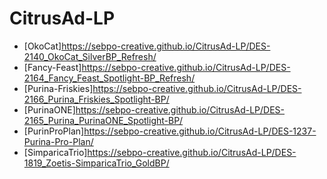 # CitrusAd-LP

- [OkoCat]<https://sebpo-creative.github.io/CitrusAd-LP/DES-2140_OkoCat_SilverBP_Refresh/>
- [Fancy-Feast]<https://sebpo-creative.github.io/CitrusAd-LP/DES-2164_Fancy_Feast_Spotlight-BP_Refresh/>
- [Purina-Friskies]<https://sebpo-creative.github.io/CitrusAd-LP/DES-2166_Purina_Friskies_Spotlight-BP/>
- [PurinaONE]<https://sebpo-creative.github.io/CitrusAd-LP/DES-2165_Purina_PurinaONE_Spotlight-BP/>
- [PurinProPlan]<https://sebpo-creative.github.io/CitrusAd-LP/DES-1237-Purina-Pro-Plan/>
- [SimparicaTrio]<https://sebpo-creative.github.io/CitrusAd-LP/DES-1819_Zoetis-SimparicaTrio_GoldBP/>
